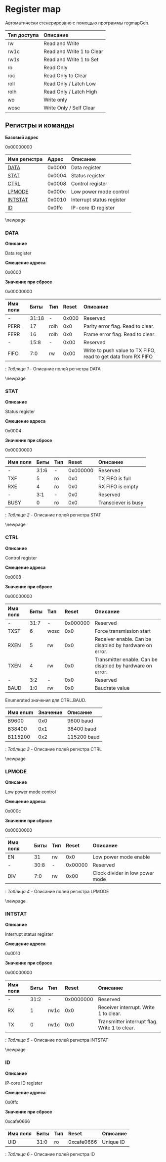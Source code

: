 # Register map

Автоматически сгенерировано с помощью программы regmapGen.

| Тип доступа | Описание                  |
| :---------- | :------------------------ |
| rw          | Read and Write            |
| rw1c        | Read and Write 1 to Clear |
| rw1s        | Read and Write 1 to Set   |
| ro          | Read Only                 |
| roc         | Read Only to Clear        |
| roll        | Read Only / Latch Low     |
| rolh        | Read Only / Latch High    |
| wo          | Write only                |
| wosc        | Write Only / Self Clear   |

## **Регистры и команды**

**Базовый адрес**

0x00000000

| Имя регистра             | Адрес      | Описание    |
| :---                     | :---       | :---        |
| [DATA](#data)            | 0x0000     | Data register |
| [STAT](#stat)            | 0x0004     | Status register |
| [CTRL](#ctrl)            | 0x0008     | Control register |
| [LPMODE](#lpmode)        | 0x000c     | Low power mode control |
| [INTSTAT](#intstat)      | 0x0010     | Interrupt status register |
| [ID](#id)                | 0x0ffc     | IP-core ID register |


\newpage

### **DATA**

**Описание**

Data register

**Смещение адреса**

0x0000

**Значение при сбросе**

0x00000000


| Имя поля         | Биты   | Тип             | Reset      | Описание    |
| :---             | :---   | :---            | :---       | :---        |
| -                | 31:18  | -               | 0x000      | Reserved |
| PERR             | 17     | rolh            | 0x0        | Parity error flag. Read to clear. |
| FERR             | 16     | rolh            | 0x0        | Frame error flag. Read to clear. |
| -                | 15:8   | -               | 0x00       | Reserved |
| FIFO             | 7:0    | rw              | 0x00       | Write to push value to TX FIFO, read to get data from RX FIFO |
: *Таблица 1* - Описание полей регистра DATA


\newpage

### **STAT**

**Описание**

Status register

**Смещение адреса**

0x0004

**Значение при сбросе**

0x00000000


| Имя поля         | Биты   | Тип             | Reset      | Описание    |
| :---             | :---   | :---            | :---       | :---        |
| -                | 31:6   | -               | 0x000000   | Reserved |
| TXF              | 5      | ro              | 0x0        | TX FIFO is full |
| RXE              | 4      | ro              | 0x0        | RX FIFO is empty |
| -                | 3:1    | -               | 0x0        | Reserved |
| BUSY             | 0      | ro              | 0x0        | Transciever is busy |
: *Таблица 2* - Описание полей регистра STAT


\newpage

### **CTRL**

**Описание**

Control register

**Смещение адреса**

0x0008

**Значение при сбросе**

0x00000000


| Имя поля         | Биты   | Тип             | Reset      | Описание    |
| :---             | :---   | :---            | :---       | :---        |
| -                | 31:7   | -               | 0x000000   | Reserved |
| TXST             | 6      | wosc            | 0x0        | Force transmission start |
| RXEN             | 5      | rw              | 0x0        | Receiver enable. Can be disabled by hardware on error. |
| TXEN             | 4      | rw              | 0x0        | Transmitter enable. Can be disabled by hardware on error. |
| -                | 3:2    | -               | 0x0        | Reserved |
| BAUD             | 1:0    | rw              | 0x0        | Baudrate value |

Enumerated значения для CTRL.BAUD.

| Имя enum         | Значение | Описание    |
| :---             | :---     | :---        |
| B9600            | 0x0    | 9600 baud |
| B38400           | 0x1    | 38400 baud |
| B115200          | 0x2    | 115200 baud |
: *Таблица 3* - Описание полей регистра CTRL


\newpage

### **LPMODE**

**Описание**

Low power mode control

**Смещение адреса**

0x000c

**Значение при сбросе**

0x00000000


| Имя поля         | Биты   | Тип             | Reset      | Описание    |
| :---             | :---   | :---            | :---       | :---        |
| EN               | 31     | rw              | 0x0        | Low power mode enable |
| -                | 30:8   | -               | 0x00000    | Reserved |
| DIV              | 7:0    | rw              | 0x00       | Clock divider in low power mode |
: *Таблица 4* - Описание полей регистра LPMODE


\newpage

### **INTSTAT**

**Описание**

Interrupt status register

**Смещение адреса**

0x0010

**Значение при сбросе**

0x00000000


| Имя поля         | Биты   | Тип             | Reset      | Описание    |
| :---             | :---   | :---            | :---       | :---        |
| -                | 31:2   | -               | 0x0000000  | Reserved |
| RX               | 1      | rw1c            | 0x0        | Receiver interrupt. Write 1 to clear. |
| TX               | 0      | rw1c            | 0x0        | Transmitter interrupt flag. Write 1 to clear. |
: *Таблица 5* - Описание полей регистра INTSTAT


\newpage

### **ID**

**Описание**

IP-core ID register

**Смещение адреса**

0x0ffc

**Значение при сбросе**

0xcafe0666


| Имя поля         | Биты   | Тип             | Reset      | Описание    |
| :---             | :---   | :---            | :---       | :---        |
| UID              | 31:0   | ro              | 0xcafe0666 | Unique ID |
: *Таблица 6* - Описание полей регистра ID

